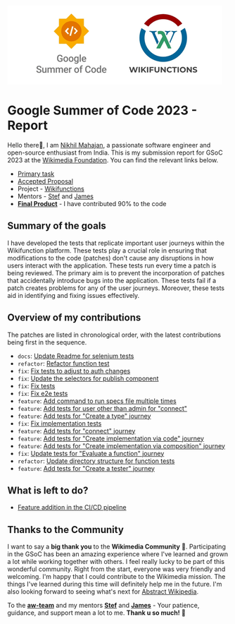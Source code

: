 <img src="./Presentation1.png" alt="GSoC - Wikifunctions"/>

# Google Summer of Code 2023 - Report
Hello there👋, I am [Nikhil Mahajan](https://github.com/nik-55), a passionate software engineer and open-source enthusiast from India. This is my submission report for GSoC 2023 at the [Wikimedia Foundation](https://wikimediafoundation.org/). You can find the relevant links below.
- [Primary task](https://phabricator.wikimedia.org/T328587)
- [Accepted Proposal](https://phabricator.wikimedia.org/T333498)
- Project - [Wikifunctions](https://www.wikifunctions.org/wiki/Wikifunctions:Main_Page)
- Mentors - [Stef](https://www.mediawiki.org/wiki/User:SDunlap-WMF) and [James](https://www.mediawiki.org/wiki/User:Jdforrester_(WMF))
- [**Final Product**](https://gerrit.wikimedia.org/r/plugins/gitiles/mediawiki/extensions/WikiLambda/+/e5c08afbf4b807cfb355fe567318599c3c630abe/tests/selenium/) - I have contributed 90% to the code

## Summary of the goals
I have developed the tests that replicate important user journeys within the Wikifunction platform. These tests play a crucial role in ensuring that modifications to the code (patches) don't cause any disruptions in how users interact with the application. These tests run every time a patch is being reviewed. The primary aim is to prevent the incorporation of patches that accidentally introduce bugs into the application. These tests fail if a patch creates problems for any of the user journeys. Moreover, these tests aid in identifying and fixing issues effectively.

## Overview of my contributions
The patches are listed in chronological order, with the latest contributions being first in the sequence.

- `docs`: [Update Readme for selenium tests](https://gerrit.wikimedia.org/r/c/mediawiki/extensions/WikiLambda/+/947405)
- `refactor`: [Refactor function test](https://gerrit.wikimedia.org/r/c/mediawiki/extensions/WikiLambda/+/950462)
- `fix`: [Fix tests to adjust to auth changes](https://gerrit.wikimedia.org/r/c/mediawiki/extensions/WikiLambda/+/945016)
- `fix`: [Update the selectors for publish component](https://gerrit.wikimedia.org/r/c/mediawiki/extensions/WikiLambda/+/941049)
- `fix`: [Fix tests](https://gerrit.wikimedia.org/r/c/mediawiki/extensions/WikiLambda/+/939280)
- `fix`: [Fix e2e tests](https://gerrit.wikimedia.org/r/c/mediawiki/extensions/WikiLambda/+/935878)
- `feature`: [Add command to run specs file multiple times](https://gerrit.wikimedia.org/r/c/mediawiki/extensions/WikiLambda/+/934455)
- `feature`: [Add tests for user other than admin for "connect"](https://gerrit.wikimedia.org/r/c/mediawiki/extensions/WikiLambda/+/934447)
- `feature`: [Add tests for "Create a type" journey](https://gerrit.wikimedia.org/r/c/mediawiki/extensions/WikiLambda/+/927770)
- `fix`: [Fix implementation tests](https://gerrit.wikimedia.org/r/c/mediawiki/extensions/WikiLambda/+/930830)
- `feature`: [Add tests for "connect" journey](https://gerrit.wikimedia.org/r/c/mediawiki/extensions/WikiLambda/+/929760)
- `feature`: [Add tests for "Create implementation via code" journey](https://gerrit.wikimedia.org/r/c/mediawiki/extensions/WikiLambda/+/923582)
- `feature`: [Add tests for "Create implementation via composition" journey](https://gerrit.wikimedia.org/r/c/mediawiki/extensions/WikiLambda/+/930599)
- `fix`: [Update tests for "Evaluate a function" journey](https://gerrit.wikimedia.org/r/c/mediawiki/extensions/WikiLambda/+/926554)
- `refactor`: [Update directory structure for function tests](https://gerrit.wikimedia.org/r/c/mediawiki/extensions/WikiLambda/+/924141)
- `feature`: [Add tests for "Create a tester" journey](https://gerrit.wikimedia.org/r/c/mediawiki/extensions/WikiLambda/+/920343)

## What is left to do?
- [Feature addition in the CI/CD pipeline](https://phabricator.wikimedia.org/T343831)

## Thanks to the Community

I want to say a **big thank you** to the **Wikimedia Community** 🌟. Participating in the GSoC has been an amazing experience where I've learned and grown a lot while working together with others. I feel really lucky to be part of this wonderful community. Right from the start, everyone was very friendly and welcoming. I'm happy that I could contribute to the Wikimedia mission. The things I've learned during this time will definitely help me in the future. I'm also looking forward to seeing what's next for [Abstract Wikipedia](https://en.wikipedia.org/wiki/Abstract_Wikipedia).   
  
To the [**aw-team**](https://www.mediawiki.org/wiki/Abstract_Wikipedia_team) and my mentors [**Stef**](https://www.mediawiki.org/wiki/User:SDunlap-WMF) and [**James**](https://www.mediawiki.org/wiki/User:Jdforrester_(WMF)) - Your patience, guidance, and support mean a lot to me. **Thank u so much!** 🙌
